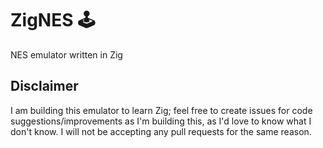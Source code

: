 # ZigNES 🕹️

NES emulator written in Zig

## Disclaimer

I am building this emulator to learn Zig; feel free to create issues for code suggestions/improvements as I'm building this, as I'd love to know what I don't know. I will not be accepting any pull requests for the same reason.